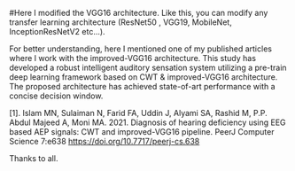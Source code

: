 
#Here I modified the VGG16 architecture. Like this, you can modify any transfer learning architecture (ResNet50 , VGG19, MobileNet, InceptionResNetV2 etc...).

For better understanding, here I mentioned one of my published articles where I work with the improved-VGG16 architecture. This study has developed a robust intelligent auditory sensation system utilizing a pre-train deep learning framework based on CWT & improved-VGG16 architecture. The proposed architecture has achieved state-of-art performance with a concise decision window. 

[1].  Islam MN, Sulaiman N, Farid FA, Uddin J, Alyami SA, Rashid M, P.P. Abdul Majeed A, Moni MA. 2021. Diagnosis of hearing deficiency using EEG based AEP signals: CWT 
       and improved-VGG16 pipeline. PeerJ Computer Science 7:e638 https://doi.org/10.7717/peerj-cs.638

Thanks to all.
